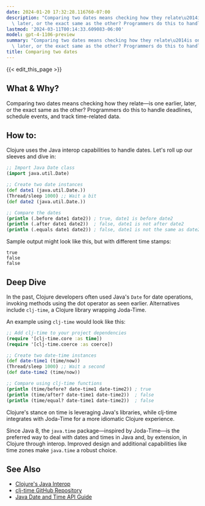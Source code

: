 ```yaml
---
date: 2024-01-20 17:32:28.116760-07:00
description: "Comparing two dates means checking how they relate\u2014is one earlier,\
  \ later, or the exact same as the other? Programmers do this to handle deadlines,\u2026"
lastmod: '2024-03-11T00:14:33.609083-06:00'
model: gpt-4-1106-preview
summary: "Comparing two dates means checking how they relate\u2014is one earlier,\
  \ later, or the exact same as the other? Programmers do this to handle deadlines,\u2026"
title: Comparing two dates
---
```


{{< edit_this_page >}}

## What & Why?
Comparing two dates means checking how they relate—is one earlier, later, or the exact same as the other? Programmers do this to handle deadlines, schedule events, and track time-related data.

## How to:
Clojure uses the Java interop capabilities to handle dates. Let's roll up our sleeves and dive in:

```clojure
;; Import Java Date class
(import java.util.Date)

;; Create two date instances
(def date1 (java.util.Date.))
(Thread/sleep 1000) ;; Wait a bit
(def date2 (java.util.Date.))

;; Compare the dates
(println (.before date1 date2)) ; true, date1 is before date2
(println (.after date1 date2))  ; false, date1 is not after date2
(println (.equals date1 date2)) ; false, date1 is not the same as date2
```

Sample output might look like this, but with different time stamps:

```
true
false
false
```

## Deep Dive
In the past, Clojure developers often used Java's `Date` for date operations, invoking methods using the dot operator as seen earlier. Alternatives include `clj-time`, a Clojure library wrapping Joda-Time.

An example using `clj-time` would look like this:

```clojure
;; Add clj-time to your project dependencies
(require '[clj-time.core :as time])
(require '[clj-time.coerce :as coerce])

;; Create two date-time instances
(def date-time1 (time/now))
(Thread/sleep 1000) ;; Wait a second
(def date-time2 (time/now))

;; Compare using clj-time functions
(println (time/before? date-time1 date-time2)) ; true
(println (time/after? date-time1 date-time2))  ; false
(println (time/equal? date-time1 date-time2))  ; false
```

Clojure's stance on time is leveraging Java's libraries, while clj-time integrates with Joda-Time for a more idiomatic Clojure experience.

Since Java 8, the `java.time` package—inspired by Joda-Time—is the preferred way to deal with dates and times in Java and, by extension, in Clojure through interop. Improved design and additional capabilities like time zones make `java.time` a robust choice.

## See Also
- [Clojure's Java Interop](https://clojure.org/reference/java_interop)
- [clj-time GitHub Repository](https://github.com/clj-time/clj-time)
- [Java Date and Time API Guide](https://docs.oracle.com/javase/tutorial/datetime/)
